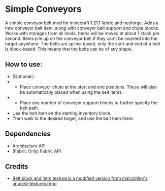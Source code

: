 # Simple Conveyors

A simple conveyor belt mod for minecraft 1.21.1 fabric and neoforge. Adds a new conveyor belt item, along with conveyor belt support and chute blocks. Works with storages from all
mods. Items will be moved at about 1 stack per second. Items pile up on the conveyor belt if they can't be inserted into the target anywhere. The belts are spline-based, only the start and
end of a belt is block-based. This means that the belts can be of any shape.

## How to use:

* (Optional:)
* * Place conveyor chute at the start and end positions. These will also be automatically placed when using the belt items.
* * Place any number of conveyor support blocks to further specify the belt path.
* Use the belt item on the starting inventory block.
* Then walk to the desired target, and use the belt item there.

## Dependencies

* Architectury API
* (Fabric Only) Fabric API

## Credits

* [Belt block and item texture is a modified version from malcolriley's unused-textures repo](https://github.com/matiassingers/awesome-readme)